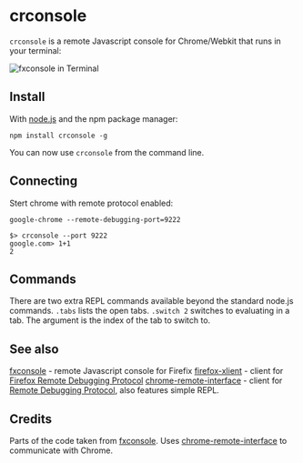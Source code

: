 # crconsole
`crconsole` is a remote Javascript console for Chrome/Webkit that runs in your terminal:

![fxconsole in Terminal](http://i.imgur.com/iKXwCsD.png)

## Install
With [node.js](http://nodejs.org/) and the npm package manager:

	npm install crconsole -g

You can now use `crconsole` from the command line.

## Connecting

Stert chrome with remote protocol enabled:

```
google-chrome --remote-debugging-port=9222
```


```
$> crconsole --port 9222
google.com> 1+1
2
```

## Commands

There are two extra REPL commands available beyond the standard node.js commands. `.tabs` lists the open tabs. `.switch 2` switches to evaluating in a tab. The argument is the index of the tab to switch to.

## See also

 [fxconsole](https://github.com/harthur/fxconsole) - remote Javascript console for Firefix
 [firefox-xlient](https://github.com/harthur/firefox-client) - client for [Firefox Remote Debugging Protocol](https://wiki.mozilla.org/Remote_Debugging_Protocol)
 [chrome-remote-interface](https://github.com/cyrus-and/chrome-remote-interface) - client for [Remote Debugging Protocol](https://developers.google.com/chrome-developer-tools/docs/protocol/1.0/), also features simple REPL.

## Credits

 Parts of the code taken from [fxconsole](https://github.com/harthur/fxconsole). Uses [chrome-remote-interface](https://github.com/cyrus-and/chrome-remote-interface) to communicate with Chrome.
